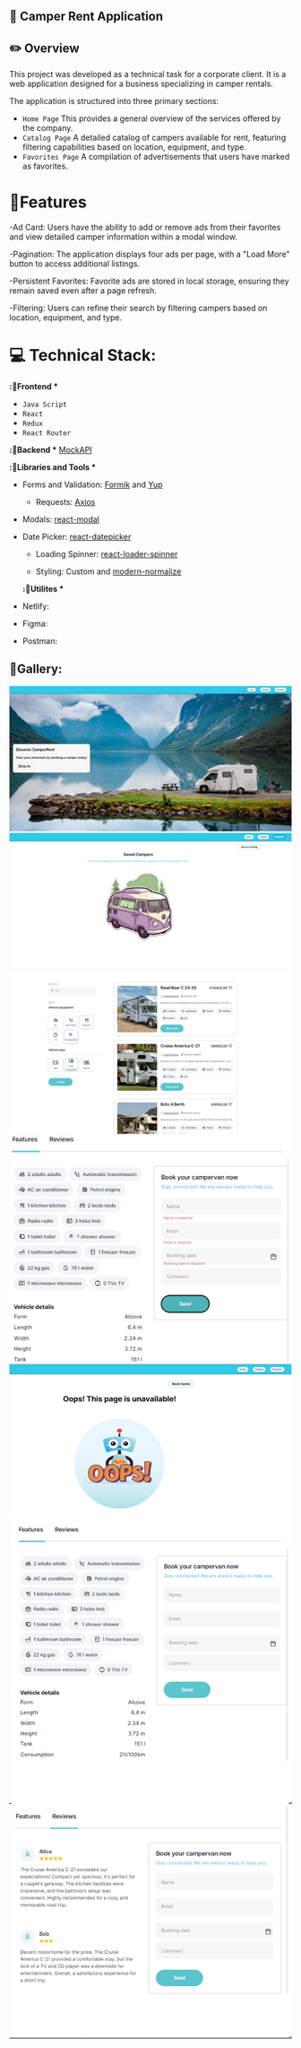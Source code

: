 ## 🚌 Camper Rent Application

## ✏️ Overview

This project was developed as a technical task for a corporate client. It is a web application designed for a business specializing in camper rentals.

The application is structured into three primary sections:

- `Home Page` This provides a general overview of the services offered by the company.
- `Catalog Page` A detailed catalog of campers available for rent, featuring filtering capabilities based on location, equipment, and type.
- `Favorites Page` A compilation of advertisements that users have marked as favorites.

# 📍Features

-Ad Card: Users have the ability to add or remove ads from their favorites and view detailed camper information within a modal window.

-Pagination: The application displays four ads per page, with a "Load More" button to access additional listings.

-Persistent Favorites: Favorite ads are stored in local storage, ensuring they remain saved even after a page refresh.

-Filtering: Users can refine their search by filtering campers based on location, equipment, and type.

# 💻 Technical Stack:

**:🔸Frontend \***

- `Java Script`
- `React`
- `Redux`
- `React Router`

**:🔸Backend \***
<a href="https://mockapi.io" target="_blank" rel="noreferrer">MockAPI</a>

**:🔸Libraries and Tools \***

- Forms and Validation:
  <a href="https://formik.org" target="_blank" rel="noreferrer">Formik</a> and
  <a href="https://github.com/jquense/yup" target="_blank" rel="noreferrer">Yup</a>

  - Requests:
    <a href="https://axios-http.com" target="_blank" rel="noreferrer">Axios</a>

- Modals:
  <a href="https://github.com/reactjs/react-modal" target="_blank" rel="noreferrer">react-modal</a>

- Date Picker:
  <a href="https://reactdatepicker.com" target="_blank" rel="noreferrer">react-datepicker</a>

  - Loading Spinner:
    <a href="https://mhnpd.github.io/react-loader-spinner/" target="_blank" rel="noreferrer">react-loader-spinner</a>

  - Styling: Custom
    <a href="https://www.w3schools.com/css" target="_blank" rel="noreferrer"></a>
    and
    <a href="https://github.com/sindresorhus/modern-normalize" target="_blank" rel="noreferrer">modern-normalize</a>

  **:🔸Utilites \***
- Netlify:
  <a href="https://app.netlify.com" target="_blank" rel="noreferrer"></a>
 - Figma: 
<a href="https://www.figma.com/" target="_blank" rel="noreferrer"></a>

- Postman:
<a href="https://postman.com" target="_blank" rel="noreferrer"></a>

##  🌇Gallery:

![Home Page](src/assets/readmeImages/homePage.png)
![Favorites Page](src/assets/readmeImages/favorites.png)
![Filters](src/assets/readmeImages/filters.png)
![Validation](src/assets/readmeImages/validation.png)
![Not Found Page](src/assets/readmeImages/notFoundPage.png)
![Modal & Features](src/assets/readmeImages/features.png)
![Modal & Reviews](src/assets/readmeImages/reviews.png)

